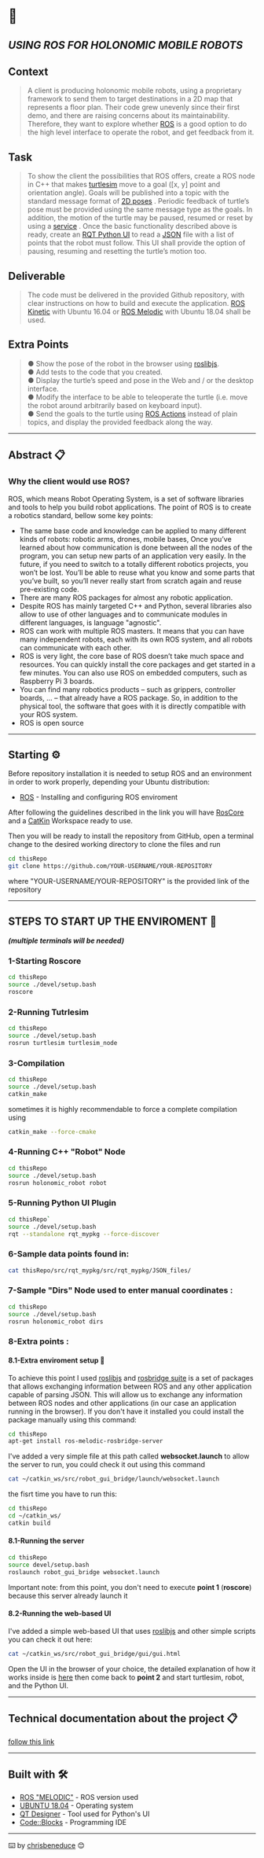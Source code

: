 
#  🚀
## _USING ROS FOR HOLONOMIC MOBILE ROBOTS_ 


 ## Context 
> A client is producing holonomic mobile robots, using a proprietary framework to send them to
target destinations in a 2D map that represents a floor plan. Their code grew unevenly since
their first demo, and there are raising concerns about its maintainability. Therefore, they
want to explore whether [ROS](http://www.ros.org/) is a good option to do the high level interface to operate the
robot, and get feedback from it.

 ## Task
> To show the client the possibilities that ROS offers, create a ROS node in C++ that makes
[turtlesim](http://wiki.ros.org/turtlesim) move to a goal ([x, y] point and orientation angle). Goals will be published into a
topic with the standard message format of [2D poses](http://docs.ros.org/en/api/geometry_msgs/html/msg/Pose2D.html) . Periodic feedback of turtle’s pose must
be provided using the same message type as the goals. In addition, the motion of the turtle
may be paused, resumed or reset by using a [service](http://wiki.ros.org/Services) .
Once the basic functionality described above is ready, create an [RQT Python UI](http://wiki.ros.org/rqt) to read a
[JSON](https://es.wikipedia.org/wiki/JSON) file with a list of points that the robot must follow. This UI shall provide the option of
pausing, resuming and resetting the turtle’s motion too.

## Deliverable
>The code must be delivered in the provided Github repository, with clear instructions
on how to build and execute the application.
[ROS Kinetic](http://wiki.ros.org/kinetic) with Ubuntu 16.04 or [ROS Melodic](http://wiki.ros.org/melodic) with Ubuntu 18.04 shall be used.

## Extra Points
> ● Show the pose of the robot in the browser using [roslibjs](http://wiki.ros.org/roslibjs).<br>
> ● Add tests to the code that you created.<br>
> ● Display the turtle’s speed and pose in the Web and / or the desktop interface.<br>
> ● Modify the interface to be able to teleoperate the turtle (i.e. move the robot around arbitrarily based on keyboard input).<br>
> ● Send the goals to the turtle using [ROS Actions](http://wiki.ros.org/actionlib) instead of plain topics, and display the provided feedback along the way.<br>

---
## Abstract 📋
### Why the client would use ROS?
ROS, which means Robot Operating System, is a set of software libraries and tools to help you build robot applications. The point of ROS is to create a robotics standard, bellow some key points:

- The same base code and knowledge can be applied to many different kinds of robots: robotic arms, drones, mobile bases, Once you’ve learned about how communication is done between all the nodes of the program, you can setup new parts of an application very easily. In the future, if you need to switch to a totally different robotics projects, you won’t be lost. You’ll be able to reuse what you know and some parts that you’ve built, so you’ll never really start from scratch again and reuse pre-existing code.
- There are many ROS packages for almost any robotic application.
- Despite ROS has mainly targeted C++ and Python, several libraries also allow to use of other languages and to communicate modules in different languages, is language "agnostic".
- ROS can work with multiple ROS masters. It means that you can have many independent robots, each with its own ROS system, and all robots can communicate with each other.
- ROS is very light, the core base of ROS doesn’t take much space and resources. You can quickly install the core packages and get started in a few minutes. You can also use ROS on embedded computers, such as Raspberry Pi 3 boards. 
- You can find many robotics products – such as grippers, controller boards, … – that already have a ROS package. So, in addition to the physical tool, the software that goes with it is directly compatible with your ROS system.
- ROS is open source




---
## Starting ⚙️  

Before repository installation it is needed to setup ROS and an environment in order to work properly, depending your Ubuntu distribution:

- [ROS](http://wiki.ros.org/ROS/Tutorials/InstallingandConfiguringROSEnvironment) - Installing and configuring ROS enviroment

After following the guidelines described in the link you will have [RosCore](http://wiki.ros.org/roscore) and a [CatKin](http://wiki.ros.org/catkin/conceptual_overview) Workspace ready to use.

Then you will be ready to install the repository from GitHub, open a terminal change to the desired working directory to clone the files and run

```sh
cd thisRepo
git clone https://github.com/YOUR-USERNAME/YOUR-REPOSITORY
```
where "YOUR-USERNAME/YOUR-REPOSITORY" is the provided link of the repository

---
## STEPS TO START UP THE ENVIROMENT 🔧
***(multiple terminals will be needed)***

### 1-Starting Roscore
```sh
cd thisRepo
source ./devel/setup.bash
roscore
```
### 2-Running Tutrlesim

```sh
cd thisRepo
source ./devel/setup.bash
rosrun turtlesim turtlesim_node
```
### 3-Compilation
```sh
cd thisRepo
source ./devel/setup.bash
catkin_make
```
sometimes it is highly recommendable to force a complete compilation using
```sh
catkin_make --force-cmake
```

### 4-Running C++ "Robot" Node 
```sh
cd thisRepo
source ./devel/setup.bash
rosrun holonomic_robot robot
```
### 5-Running Python UI Plugin 
```sh
cd thisRepo`
source ./devel/setup.bash
rqt --standalone rqt_mypkg --force-discover
```
### 6-Sample data points found in:

```sh
cat thisRepo/src/rqt_mypkg/src/rqt_mypkg/JSON_files/
```

### 7-Sample "Dirs" Node used to enter manual coordinates :
```sh
cd thisRepo
source ./devel/setup.bash
rosrun holonomic_robot dirs
```
### 8-Extra points :
#### 8.1-Extra enviroment setup 🔧
To achieve this point I used [roslibjs](http://wiki.ros.org/roslibjs) and [rosbridge suite](http://wiki.ros.org/rosbridge_suite) is a set of packages that allows exchanging information between ROS and any other application capable of parsing JSON. This will allow us to exchange any information between ROS nodes and other applications (in our case an application running in the browser).
If you don't have it installed you could install the package manually using this command:  
```sh
cd thisRepo
apt-get install ros-melodic-rosbridge-server
```

I've added a very simple file at this path called **websocket.launch** to allow the server to run, you could check it out using this command
```sh
cat ~/catkin_ws/src/robot_gui_bridge/launch/websocket.launch
```

the fisrt time you have to run this:
```sh
cd thisRepo
cd ~/catkin_ws/
catkin build
```
#### 8.1-Running the server
```sh
cd thisRepo
source devel/setup.bash
roslaunch robot_gui_bridge websocket.launch
```
Important note: from this point, you don't need to execute **point 1** (**roscore**) because this server already launch it
#### 8.2-Running the web-based UI
I've added a simple web-based UI that uses [roslibjs](http://wiki.ros.org/roslibjs) and other simple scripts you can check it out here:

```sh
cat ~/catkin_ws/src/robot_gui_bridge/gui/gui.html
```
Open the UI in the browser of your choice, the detailed explanation of how it works inside is [here](https://github.com/ekumenlabs/tech_cbeneduce/blob/main/src/readme.md) then come back to **point 2** and start turtlesim, robot, and the Python UI.



---
## Technical documentation about the project 📋


[follow this link](https://github.com/chrisbeneduce/ROS_challenge/src/readme.md)

---

## Built with 🛠️


* [ROS "MELODIC"](http://wiki.ros.org/melodic) - ROS version used
* [UBUNTU 18.04](https://releases.ubuntu.com/18.04/) - Operating system
* [QT Designer](https://doc.qt.io/qt-5/qtdesigner-manual.html) - Tool used for Python's UI
* [Code::Blocks](https://www.codeblocks.org/) - Programming IDE 







---
⌨️ by [chrisbeneduce](https://github.com/chrisbeneduce) 😊
